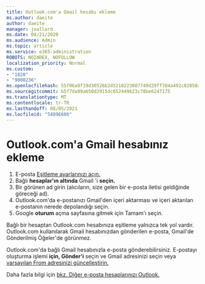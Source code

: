 ```yaml
---
title: Outlook.com'a Gmail hesabı ekleme
ms.author: daeite
author: daeite
manager: joallard
ms.date: 04/21/2020
ms.audience: Admin
ms.topic: article
ms.service: o365-administration
ROBOTS: NOINDEX, NOFOLLOW
localization_priority: Normal
ms.custom:
- "1820"
- "9000236"
ms.openlocfilehash: 55f06a9f19d30526b2d5218223087749d29ff784a492c82858aaeacbd6166391
ms.sourcegitcommit: b5f7da89a650d2915dc652449623c78be6247175
ms.translationtype: MT
ms.contentlocale: tr-TR
ms.lasthandoff: 08/05/2021
ms.locfileid: "54096606"
---
```

# <a name="add-your-gmail-account-to-outlookcom"></a>Outlook.com'a Gmail hesabınız ekleme

1. E-posta [Eşitleme ayarlarınızı açın.](https://go.microsoft.com/fwlink/?linkid=875264)
2. Bağlı **hesaplar'ın altında** Gmail 'i **seçin.**
3. Bir görünen ad girin (alıcıların, size gelen bir e-posta iletisi geldiğinde göreceği ad).
4. Outlook.com'da e-postanızı Gmail'den içeri aktarması ve içeri aktarılan e-postanın nerede depolandığı seçin.
5. Google **oturum** açma sayfasına gitmek için Tamam'ı seçin.

Bağlı bir hesaptan Outlook.com hesabınıza eşitleme yalnızca tek yol vardır. Outlook.com kullanılarak Gmail hesabınızdan gönderilen e-posta, Gmail'de Gönderilmiş Öğeler'de görünmez.

Outlook.com'da bağlı Gmail hesabınızla e-posta gönderebilirsiniz. E-postayı oluşturma işlemi **için, Gönder'i** seçin ve Gmail adresinizi seçin veya [varsayılan From adresinizi güncelleştirin.](https://go.microsoft.com/fwlink/?linkid=875264)

Daha fazla bilgi için [bkz. Diğer e-posta hesaplarınızı Outlook.](https://support.office.com/article/c5224df4-5885-4e79-91ba-523aa743f0ba?wt.mc_id=Office_Outlook_com_Alchemy)